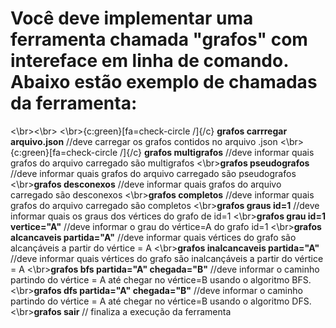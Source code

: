 # Você deve implementar uma ferramenta chamada "grafos" com intereface em linha de comando. Abaixo estão exemplo de chamadas da ferramenta:
<\br><\br>
<\br>{c:green}[fa=check-circle /]{/c} **grafos carrregar arquivo.json** //deve carregar os grafos contidos no arquivo .json
<\br>{c:green}[fa=check-circle /]{/c} **grafos multigrafos** //deve informar quais grafos do arquivo carregado são multigrafos
<\br>**grafos pseudografos** //deve informar quais grafos do arquivo carregado são pseudografos
<\br>**grafos desconexos** //deve informar quais grafos do arquivo carregado são desconexos
<\br>**grafos completos** //deve informar quais grafos do arquivo carregado são completos
<\br>**grafos graus id=1** //deve informar quais os graus dos vértices do grafo de id=1
<\br>**grafos grau id=1 vertice="A"**  //deve informar o grau do vértice=A do grafo id=1 
<\br>**grafos alcancaveis partida="A"**  //deve informar quais vértices do grafo são alcançáveis a partir do vértice = A
<\br>**grafos inalcancaveis partida="A"** //deve informar quais vértices do grafo são inalcançáveis a partir do vértice = A
<\br>**grafos bfs partida="A" chegada="B"** //deve informar o caminho partindo do vértice = A até chegar no vértice=B usando o algoritmo BFS.
<\br>**grafos dfs partida="A" chegada="B"** //deve informar o caminho partindo do vértice = A até chegar no vértice=B usando o algoritmo DFS.
<\br>**grafos sair** // finaliza a execução da ferramenta
